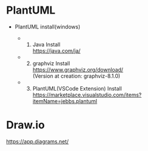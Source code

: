 
# PlantUML

* PlantUML install(windows)  

  * 1. Java Install  
  <https://java.com/ja/>  

  * 2. graphviz Install  
  <https://www.graphviz.org/download/>  
  (Version at creation: graphviz-8.1.0)  

  * 3. PlantUML(VSCode Extension) Install  
  <https://marketplace.visualstudio.com/items?itemName=jebbs.plantuml>  

# Draw.io

<https://app.diagrams.net/>
